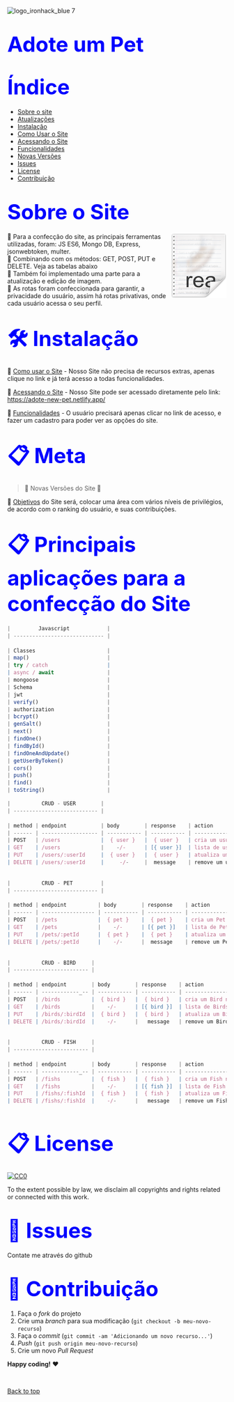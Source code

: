![logo_ironhack_blue 7](https://user-images.githubusercontent.com/23629340/40541063-a07a0a8a-601a-11e8-91b5-2f13e4e6b441.png)

<h1><span style="color:blue">
<font size=30>Adote um Pet</font></span></h1>

<h1><span style="color:blue">
<font size=30>Índice</font></span></h1>

- [Sobre o site](#Sobre-o-Site)
- [Atualizações](#Atualizações)
- [Instalação](#Instalação)
- [Como Usar o Site](#Como-usar-o-Site)
- [Acessando o Site](#Acessando-usar-o-Site)
- [Funcionalidades](#Funcionalidades)
- [Novas Versões](#Novas-Versões)
- [Issues](#Issues)
- [License](#License)
- [Contribuição](#Contribuição)

<h1><span style="color:blue">
<font size=30>Sobre o Site</font></span></h1>
<img src="icon.png" align="right" />


📜 Para a confecção do site, as principais ferramentas utilizadas, foram: JS ES6, Mongo DB, Express, jsonwebtoken, multer.
<br>
📜 Combinando com os métodos: GET, POST, PUT e DELETE. Veja as tabelas abaixo
<br>
📜 Também foi implementado uma parte para a atualização e edição de imagem.
<br>
📜 As rotas foram confeccionada para garantir, a privacidade do usuário, assim há rotas privativas, onde cada usuário acessa o seu perfil.
<br>

<h1><span style="color:blue">
<font size=30>🛠 Instalação</font></span></h1>

📌 [Como usar o Site](https://github.com/ai/size-limit#readme) - Nosso Site não precisa de recursos extras, apenas clique no link e já terá acesso a todas funcionalidades.

📌 [Acessando o Site](https://github.com/ai/size-limit#readme) - Nosso Site pode ser acessado diretamente pelo link: https://adote-new-pet.netlify.app/


📌 [Funcionalidades](https://github.com/ai/size-limit#readme) - O usuário precisará apenas clicar no link de acesso, e fazer um cadastro para poder ver as opções do site.


<h1><span style="color:blue">
<font size=30>📋 Meta
</font></span></h1>

> :construction: Novas Versões do Site :construction:

📌 [Objetivos](https://github.com/ai/size-limit#readme) do Site será, colocar uma área com vários níveis de privilégios, de acordo com o ranking do usuário, e suas contribuições.





<h1><span style="color:blue">
<font size=30>📋 Principais aplicações para a confecção do Site
</font></span></h1>

```javascript
|         Javascript            |
| ----------------------------- | 

| Classes                       |
| map()                         |
| try / catch                   |
| async / await                 |
| mongoose                      |  
| Schema                        |
| jwt                           |
| verify()                      |
| authorization                 |
| bcrypt()                      |
| genSalt()                     |
| next()                        |
| findOne()                     |
| findById()                    |
| findOneAndUpdate()            | 
| getUserByToken()              |
| cors()                        |
| push()                        |
| find()                        |
| toString()                    |

```




```javascript
|          CRUD - USER        |
| --------------------------- | 

| method | endpoint           | body        | response    | action                                 |
| ------ | ------------------ | ----------- | ----------- | -------------------------------------- |
| POST   | /users             |  { user }   |  { user }   | cria um usuário no banco de dados      |
| GET    | /users             |    -/-      | [{ user }]  | lista de usuários                      |
| PUT    | /users/:userId     |  { user }   |  { user }   | atualiza um usuário no banco de dados  |
| DELETE | /users/:userId     |     -/-     |  message    | remove um usuário do banco de dados    |
  
```

```javascript
|          CRUD - PET         |
| --------------------------- | 

| method | endpoint          | body        | response    | action                                 |
| ------ | ----------------- | ----------- | ----------- | -------------------------------------- |
| POST   | /pets             |  { pet }    |  { pet }    | cria um Pet no banco de dados          |
| GET    | /pets             |    -/-      | [{ pet }]   | lista de Pets                          |
| PUT    | /pets/:petId      |  { pet }    |  { pet }    | atualiza um Pet no banco de dados      |
| DELETE | /pets/:petId      |    -/-      |  message    | remove um Pet do banco de dados        |
   
```


```javascript
|          CRUD - BIRD     |
| ------------------------ | 

| method | endpoint        | body        | response    | action                                 |
| ------ | ------------_-- | ----------- | ----------- | -------------------------------------- |
| POST   | /birds          |  { bird }   |  { bird }   | cria um Bird no banco de dados         |
| GET    | /birds          |    -/-      | [{ bird }]  | lista de Birds                         |
| PUT    | /birds/:birdId  |  { bird }   |  { bird }   | atualiza um Bird no banco de dados     |
| DELETE | /birds/:birdId  |    -/-      |   message   | remove um Bird do banco de dados       |
   
```

```javascript
|          CRUD - FISH     |
| ------------------------ | 

| method | endpoint        | body        | response    | action                                 |
| ------ | ------------_-- | ----------- | ----------- | -------------------------------------- |
| POST   | /fishs          |  { fish }   |  { fish }   | cria um Fish no banco de dados         |
| GET    | /fishs          |    -/-      | [{ fish }]  | lista de Fish                          |
| PUT    | /fishs/:fishId  |  { fish }   |  { fish }   | atualiza um Fish no banco de dados     |
| DELETE | /fishs/:fishId  |    -/-      |   message   | remove um Fish do banco de dados       |
   
```



<h1><span style="color:blue">
<font size=30>📋 License
</font></span></h1>

[![CC0](https://licensebuttons.net/p/zero/1.0/88x31.png)](https://creativecommons.org/publicdomain/zero/1.0/)


To the extent possible by law, we disclaim all copyrights and rights related or connected with this work.

<h1><span style="color:blue">
<font size=30>🐛 Issues</font></span></h1>

Contate me através do github

<h1><span style="color:blue">
<font size=30>🚀 Contribuição
</font></span></h1>

1. Faça o _fork_ do projeto
2. Crie uma _branch_ para sua modificação (`git checkout -b meu-novo-recurso`)
3. Faça o _commit_ (`git commit -am 'Adicionando um novo recurso...'`)
4. _Push_ (`git push origin meu-novo-recurso`)
5. Crie um novo _Pull Request_

**Happy coding!** :heart:

 <br>

[Back to top](#faqs)
